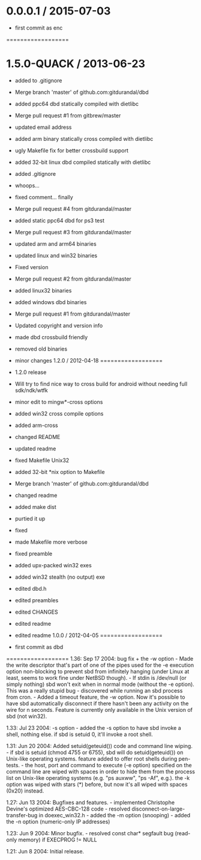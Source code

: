 0.0.0.1 / 2015-07-03
==================

  * first commit as enc
  
==================

1.5.0-QUACK / 2013-06-23 
========================

  * added to .gitignore
  * Merge branch 'master' of github.com:gitdurandal/dbd
  * added ppc64 dbd statically compiled with dietlibc
  * Merge pull request #1 from gitbrew/master
  * updated email address
  * added arm binary statically cross compiled with dietlibc
  * ugly Makefile fix for better crossbuild support
  * added 32-bit linux dbd compiled statically with dietlibc
  * added .gitignore
  * whoops...
  * fixed comment... finally
  * Merge pull request #4 from gitdurandal/master
  * added static ppc64 dbd for ps3 test
  * Merge pull request #3 from gitdurandal/master
  * updated arm and arm64 binaries
  * updated linux and win32 binaries
  * Fixed version
  * Merge pull request #2 from gitdurandal/master
  * added linux32 binaries
  * added windows dbd binaries
  * Merge pull request #1 from gitdurandal/master
  * Updated copyright and version info
  * made dbd crossbuild friendly
  * removed old binaries
  * minor changes
1.2.0 / 2012-04-18
==================

  * 1.2.0 release
  * Will try to find nice way to cross build for android without needing full sdk/ndk/wtfk
  * minor edit to mingw*-cross options
  * added win32 cross compile options
  * added arm-cross
  * changed README
  * updated readme
  * fixed Makefile Unix32
  * added 32-bit *nix option to Makefile
  * Merge branch 'master' of github.com:gitdurandal/dbd
  * changed readme
  * added make dist
  * purtied it up
  * fixed
  * made Makefile more verbose
  * fixed preamble
  * added upx-packed win32 exes
  * added win32 stealth (no output) exe
  * edited dbd.h
  * edited preambles
  * edited CHANGES
  * edited readme
  * edited readme
1.0.0 / 2012-04-05
==================

  * first commit as dbd
  
==================
1.36: Sep 17 2004: bug fix + the -w option
    - Made the write descriptor that's part of one of the pipes used for the
      -e execution option non-blocking to prevent sbd from infinitely hanging
      (under Linux at least, seems to work fine under NetBSD though).
    - If stdin is /dev/null (or simply nothing) sbd won't exit when in normal
      mode (without the -e option). This was a really stupid bug - discovered
      while running an sbd process from cron.
    - Added a timeout feature, the -w option. Now it's possible to have sbd
      automatically disconnect if there hasn't been any activity on the wire
      for n seconds. Feature is currently only available in the Unix version
      of sbd (not win32).

1.33: Jul 23 2004: -s option
    - added the -s option to have sbd invoke a shell, nothing else. if sbd is
      setuid 0, it'll invoke a root shell.

1.31: Jun 20 2004: Added setuid(geteuid()) code and command line wiping.
    - if sbd is setuid (chmod 4755 or 6755), sbd will do setuid(geteuid()) on
      Unix-like operating systems. feature added to offer root shells during
      pen-tests.
    - the host, port and command to execute (-e option) specified on the
      command line are wiped with spaces in order to hide them from the
      process list on Unix-like operating systems (e.g. "ps auxww", "ps -Af",
      e.g.). the -k option was wiped with stars (*) before, but now it's all
      wiped with spaces (0x20) instead.

1.27: Jun 13 2004: Bugfixes and features.
    - implemented Christophe Devine's optimized AES-CBC-128 code
    - resolved disconnect-on-large-transfer-bug in doexec_win32.h
    - added the -m option (snooping)
    - added the -n option (numeric-only IP addresses)

1.23: Jun 9 2004: Minor bugfix.
    - resolved const char* segfault bug (read-only memory) if EXECPROG != NULL

1.21: Jun 8 2004: Initial release.

